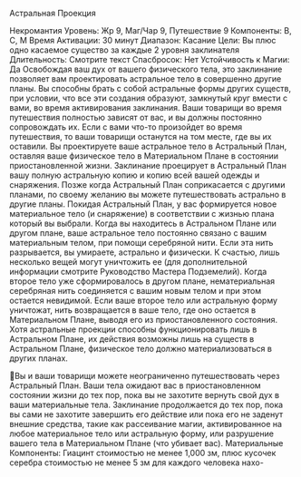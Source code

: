
Астральная Проекция

Некромантия
Уровень: Жр 9, Маг/Чар 9, Путешествие 9
Компоненты: В, С, М
Время Активации: 30 минут
Диапазон: Касание
Цели: Вы плюс одно касаемое существо
за каждые 2 уровня заклинателя
Длительность: Смотрите текст
Спасбросок: Нет
Устойчивость к Магии: Да
Освобождая ваш дух от вашего физического тела, это заклинание позволяет
вам проектировать астральное тело в
совершенно другие планы. Вы способны брать с собой астральные формы
других существ, при условии, что все
эти создания образуют, замкнутый круг
вмести с вами, во время активирования
заклинания. Ваши товарищи во время
путешествия полностью зависят от вас,
и вы должны постоянно сопровождать
их. Если с вами что-то произойдет во
время путешествия, то ваши товарищи
останутся на том месте, где вы их оставили.
Вы проектируете ваше астральное
тело в Астральный План, оставляя ваше
физическое тело в Материальном Плане
в состоянии приостановленной жизни.
Заклинание проецирует в Астральный
План вашу полную астральную копию
и копию всей вашей одежды и снаряжения. Позже когда Астральный План
соприкасается с другими планами, по
своему желанию вы можете путешествовать астрально в другие планы.
Покидая Астральный План, у вас формируется новое материальное тело (и
снаряжение) в соответствии с жизнью
плана который вы выбрали.
Когда вы находитесь в Астральном
Плане или другом плане, ваше астральное тело постоянно связано с вашим
материальным телом, при помощи серебряной нити. Если эта нить разрывается,
вы умираете, астрально и физически. К
счастью, лишь несколько вещей могут
уничтожить ее (для дополнительной
информации смотрите Руководство Мастера Подземелий). Когда второе тело
уже сформировалось в другом плане,
нематериальная серебряная нить соединяется с вашим новым телом и при этом
остается невидимой. Если ваше второе
тело или астральную форму уничтожат,
нить возвращается в ваше тело, где оно
остается в Материальном Плане, выводя его из приостановленного состояния.
Хотя астральные проекции способны
функционировать лишь в Астральном
Плане, их действия возможны лишь на
существ в Астральном Плане, физическое тело должно материализоваться в
других планах.

Вы и ваши товарищи можете неограниченно путешествовать через
Астральный План. Ваши тела ожидают вас в приостановленном состоянии
жизни до тех пор, пока вы не захотите
вернуть свой дух в ваши материальные тела. Заклинание продолжается до
тех пор, пока вы сами не захотите завершить его действие или пока его не
заденут внешние средства, такие как
рассеивание магии, активированное на
любое материальное тело или астральную форму, или разрушение вашего
тела в Материальном Плане (что убивает вас).
Материальные Компоненты: Гиацинт стоимостью не менее 1,000 зм,
плюс кусочек серебра стоимостью не
менее 5 зм для каждого человека нахо-